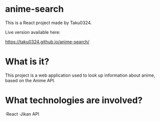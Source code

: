 # anime-search

This is a React project made by Taku0324.

Live version available here:

https://taku0324.github.io/anime-search/

# What is it?

This project is a web application used to look up information about anime, based on the Anime API.

# What technologies are involved?

·React ·Jikan API
